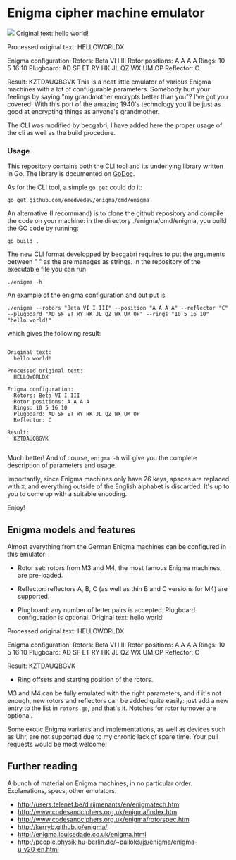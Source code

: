 # Enigma cipher machine emulator

![](https://www.dropbox.com/s/5wb3u29ybxrzphl/Screenshot%202016-11-25%2015.34.47.png?dl=1)
Original text:
  hello world!

Processed original text:
  HELLOWORLDX

Enigma configuration:
  Rotors: Beta VI I III
  Rotor positions: A A A A
  Rings: 10 5 16 10
  Plugboard: AD SF ET RY HK JL QZ WX UM OP
  Reflector: C

Result:
  KZTDAUQBGVK
This is a neat little emulator of various Enigma machines with a lot of
confugurable parameters. Somebody hurt your feelings by saying "my grandmother
encrypts better than you"? I've got you covered! With this port of the amazing
1940's technology you'll be just as good at encrypting things as anyone's
grandmother.

The CLI was modified by becgabri, I have added here the proper usage of the cli as well as the build procedure.

### Usage

This repository contains both the CLI tool and its underlying library written in Go.
The library is documented on [GoDoc](https://godoc.org/github.com/emedvedev/enigma).

As for the CLI tool, a simple `go get` could do it:

```
go get github.com/emedvedev/enigma/cmd/enigma
```
An alternative (I recommand) is to clone the github repository and compile the code on your machine:
in the directory ./enigma/cmd/enigma, you build the GO code by running:

```
go build .

```

The new CLI format developped by becgabri requires to put the arguments between  " " as the are manages as strings.
In the repository of the executable file you can run
```
./enigma -h
```
An example of the enigma configuration and out put is 

```
./enigma --rotors "Beta VI I III" --position "A A A A" --reflector "C" --plugboard "AD SF ET RY HK JL QZ WX UM OP" --rings "10 5 16 10" "hello world!"

```

which gives the following result:

```

Original text:
  hello world!

Processed original text:
  HELLOWORLDX

Enigma configuration:
  Rotors: Beta VI I III
  Rotor positions: A A A A
  Rings: 10 5 16 10
  Plugboard: AD SF ET RY HK JL QZ WX UM OP
  Reflector: C

Result:
  KZTDAUQBGVK
  
```

Much better! And of course, `enigma -h` will give you the complete description of
parameters and usage.

Importantly, since Enigma machines only have 26 keys, spaces are replaced with `X`,
and everything outside of the English alphabet is discarded. It's up to you to
come up with a suitable encoding.

Enjoy!

## Enigma models and features

Almost everything from the German Enigma machines can be configured in this
emulator:

* Rotor set: rotors from M3 and M4, the most famous Enigma machines, are
  pre-loaded.

* Reflector: reflectors A, B, C (as well as thin B and C versions for M4) are
  supported.

* Plugboard: any number of letter pairs is accepted. Plugboard configuration
  is optional.
Original text:
  hello world!

Processed original text:
  HELLOWORLDX

Enigma configuration:
  Rotors: Beta VI I III
  Rotor positions: A A A A
  Rings: 10 5 16 10
  Plugboard: AD SF ET RY HK JL QZ WX UM OP
  Reflector: C

Result:
  KZTDAUQBGVK
* Ring offsets and starting position of the rotors.

M3 and M4 can be fully emulated with the right parameters, and if it's
not enough, new rotors and reflectors can be added quite easily: just
add a new entry to the list in `rotors.go`, and that's it. Notches for
rotor turnover are optional.

Some exotic Enigma variants and implementations, as well
as devices such as Uhr, are not supported due to my chronic lack of
spare time. Your pull requests would be most welcome!

## Further reading

A bunch of material on Enigma machines, in no particular order. Explanations, specs,
other emulators.

- http://users.telenet.be/d.rijmenants/en/enigmatech.htm
- http://www.codesandciphers.org.uk/enigma/index.htm
- http://www.codesandciphers.org.uk/enigma/rotorspec.htm
- http://kerryb.github.io/enigma/
- http://enigma.louisedade.co.uk/enigma.html
- http://people.physik.hu-berlin.de/~palloks/js/enigma/enigma-u_v20_en.html

